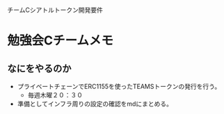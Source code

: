 #
チームCシアトルトークン開発要件

# 勉強会Cチームメモ

## なにをやるのか

- プライベートチェーンでERC1155を使ったTEAMSトークンの発行を行う。
  - 毎週木曜２０：３０
- 準備としてインフラ周りの設定の確認をmdにまとめる。